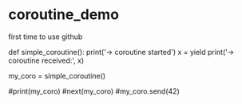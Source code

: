 # coroutine_demo
first time to use github

def simple_coroutine():
    print('-> coroutine started')
    x = yield
    print('-> coroutine received:', x)

my_coro = simple_coroutine()

#print(my_coro)
#next(my_coro)
#my_coro.send(42)


